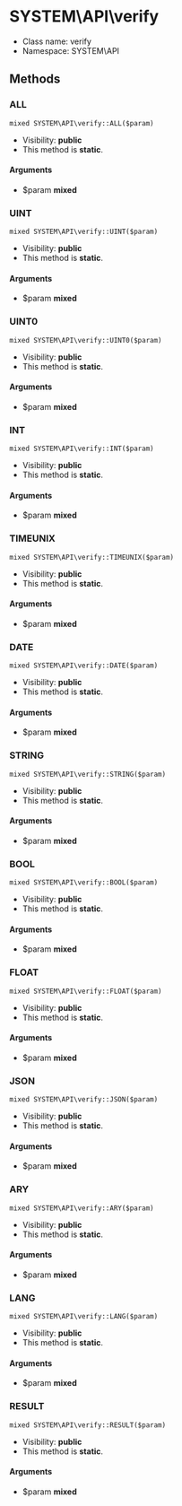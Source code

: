 SYSTEM\API\verify
===============






* Class name: verify
* Namespace: SYSTEM\API







Methods
-------


### ALL

    mixed SYSTEM\API\verify::ALL($param)





* Visibility: **public**
* This method is **static**.


#### Arguments
* $param **mixed**



### UINT

    mixed SYSTEM\API\verify::UINT($param)





* Visibility: **public**
* This method is **static**.


#### Arguments
* $param **mixed**



### UINT0

    mixed SYSTEM\API\verify::UINT0($param)





* Visibility: **public**
* This method is **static**.


#### Arguments
* $param **mixed**



### INT

    mixed SYSTEM\API\verify::INT($param)





* Visibility: **public**
* This method is **static**.


#### Arguments
* $param **mixed**



### TIMEUNIX

    mixed SYSTEM\API\verify::TIMEUNIX($param)





* Visibility: **public**
* This method is **static**.


#### Arguments
* $param **mixed**



### DATE

    mixed SYSTEM\API\verify::DATE($param)





* Visibility: **public**
* This method is **static**.


#### Arguments
* $param **mixed**



### STRING

    mixed SYSTEM\API\verify::STRING($param)





* Visibility: **public**
* This method is **static**.


#### Arguments
* $param **mixed**



### BOOL

    mixed SYSTEM\API\verify::BOOL($param)





* Visibility: **public**
* This method is **static**.


#### Arguments
* $param **mixed**



### FLOAT

    mixed SYSTEM\API\verify::FLOAT($param)





* Visibility: **public**
* This method is **static**.


#### Arguments
* $param **mixed**



### JSON

    mixed SYSTEM\API\verify::JSON($param)





* Visibility: **public**
* This method is **static**.


#### Arguments
* $param **mixed**



### ARY

    mixed SYSTEM\API\verify::ARY($param)





* Visibility: **public**
* This method is **static**.


#### Arguments
* $param **mixed**



### LANG

    mixed SYSTEM\API\verify::LANG($param)





* Visibility: **public**
* This method is **static**.


#### Arguments
* $param **mixed**



### RESULT

    mixed SYSTEM\API\verify::RESULT($param)





* Visibility: **public**
* This method is **static**.


#### Arguments
* $param **mixed**


